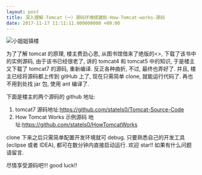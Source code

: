 ```yaml
---
layout: post
title: 深入理解-Tomcat（一）源码环境搭建和-How-Tomcat-works-源码
date: 2017-11-17 11:11:11.000000000 +09:00
---
```

![小姐姐镇楼](http://upload-images.jianshu.io/upload_images/4236553-77c04f4a6984a68b.png?imageMogr2/auto-orient/strip%7CimageView2/2/w/1240)


为了了解 tomcat 的原理, 楼主费劲心思, 从图书馆借来了绝版的<<How Tomcat Works>>, 下载了该书中的实例源码, 由于该书已经很老了, 讲的 tomcat4 和 tomcat5 中的知识, 于是楼主又下载了 tomcat7 的源码, 重新编译. 反正各种曲折, 不过, 最终也弄好了. 并且, 楼主已经将源码都上传到 gitHub 上了, 现在只需简单 clone, 就能运行代码了. 再也不用到处找 jar 包, 使用 ant 编译了.


下面是楼主的两个源码的 github 地址:
1. tomcat7 源码地址:https://github.com/stateIs0/Tomcat-Source-Code
2. How Tomcat Works 示例源码 地址:https://github.com/stateIs0/HowTomcatWorks

clone 下来之后只需简单配置开发环境就可 debug. 只要熟悉自己的开发工具(eclipse 或者 IDEA), 都可在数分钟内直接启动运行. 
欢迎 star!!  如果有什么问题请留言.

尽情享受源码吧!!! good luck!!
